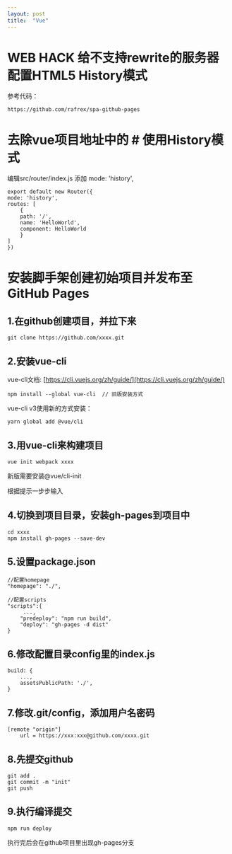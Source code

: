 ```yaml
---
layout: post
title:  "Vue"
---
```



# WEB HACK 给不支持rewrite的服务器配置HTML5 History模式

参考代码：

	https://github.com/rafrex/spa-github-pages

# 去除vue项目地址中的 #  使用History模式

编辑src/router/index.js 添加 mode: 'history',

	export default new Router({
	mode: 'history',
	routes: [
		{
		path: '/',
		name: 'HelloWorld',
		component: HelloWorld
		}
	]
	})

# 安装脚手架创建初始项目并发布至GitHub Pages

## 1.在github创建项目，并拉下来

	git clone https://github.com/xxxx.git

## 2.安装vue-cli

vue-cli文档: [https://cli.vuejs.org/zh/guide/](https://cli.vuejs.org/zh/guide/)

	npm install --global vue-cli  // 旧版安装方式

vue-cli v3使用新的方式安装：

	yarn global add @vue/cli

## 3.用vue-cli来构建项目

	vue init webpack xxxx

新版需要安装@vue/cli-init

根据提示一步步输入

## 4.切换到项目目录，安装gh-pages到项目中

	cd xxxx
	npm install gh-pages --save-dev

## 5.设置package.json

	//配置homepage
	"homepage": "./",
	
	//配置scripts
	"scripts":{
	     ...,
	    "predeploy": "npm run build",
	    "deploy": "gh-pages -d dist"
	}

## 6.修改配置目录config里的index.js

	build: {
		...,
	    assetsPublicPath: './',
	}

## 7.修改.git/config，添加用户名密码

	[remote "origin"]
		url = https://xxx:xxx@github.com/xxxx.git

## 8.先提交github

	git add .
	git commit -m "init"
	git push

## 9.执行编译提交

	npm run deploy

执行完后会在github项目里出现gh-pages分支